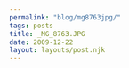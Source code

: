```yaml
---
permalink: "blog/mg8763jpg/"
tags: posts
title: _MG_8763.JPG
date: 2009-12-22
layout: layouts/post.njk
---
```


